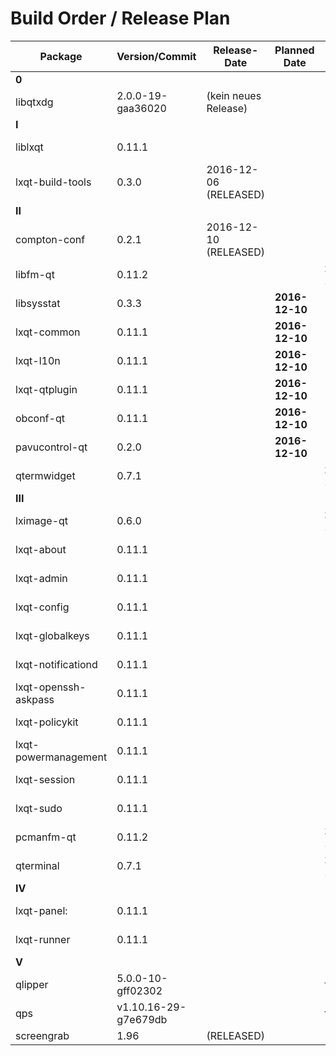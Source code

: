 # Build Order / Release Plan
| Package               | Version/Commit     | Release-Date          | Planned Date        | Proposed Date  |
|-----------------------|--------------------|-----------------------|---------------------|----------------| 
| **0**                                                                                                     |
| libqtxdg              | 2.0.0-19-gaa36020  | (kein neues Release)  |                     |                |
| **I**                                                                                                     |
| liblxqt               | 0.11.1             |                       |                     | 2016-12-17     |
| lxqt-build-tools      | 0.3.0              | 2016-12-06 (RELEASED) |                     |                | 
| **II**                                                                                                    |
| compton-conf          | 0.2.1              | 2016-12-10 (RELEASED) |                     |                |
| libfm-qt              | 0.11.2             |                       |                     | **2016.12-17** |
| libsysstat            | 0.3.3              |                       | **2016-12-10**      |                |
| lxqt-common           | 0.11.1             |                       | **2016-12-10**      |                |
| lxqt-l10n             | 0.11.1             |                       | **2016-12-10**      |                |
| lxqt-qtplugin         | 0.11.1             |                       | **2016-12-10**      |                |
| obconf-qt             | 0.11.1             |                       | **2016-12-10**      |                |
| pavucontrol-qt        | 0.2.0              |                       | **2016-12-10**      |                |
| qtermwidget           | 0.7.1              |                       |                     | **2016-12-17** |
| **III**                                                                                                   |
| lximage-qt            | 0.6.0              |                       |                     | **2016-12-17** |
| lxqt-about            | 0.11.1             |                       |                     | 2016-12-17     |
| lxqt-admin            | 0.11.1             |                       |                     | 2016-12-17     |
| lxqt-config           | 0.11.1             |                       |                     | 2016-12-17     |
| lxqt-globalkeys       | 0.11.1             |                       |                     | 2016-12-17     |
| lxqt-notificationd    | 0.11.1             |                       |                     | 2016-12-17     |
| lxqt-openssh-askpass  | 0.11.1             |                       |                     | 2016-12-17     |
| lxqt-policykit        | 0.11.1             |                       |                     | 2016-12-17     |
| lxqt-powermanagement  | 0.11.1             |                       |                     | 2016-12-17     |
| lxqt-session          | 0.11.1             |                       |                     | 2016-12-17     |
| lxqt-sudo             | 0.11.1             |                       |                     | 2016-12-17     |
| pcmanfm-qt            | 0.11.2             |                       |                     | **2016-12-17** |
| qterminal             | 0.7.1              |                       |                     | **2016-12-17** |
| **IV**                                                                                                    |
| lxqt-panel:           | 0.11.1             |                       |                     | 2016-12-17     |
| lxqt-runner           | 0.11.1             |                       |                     | 2016-12-17     |
| **V**                                                                                                     |
| qlipper               | 5.0.0-10-gff02302  |                       |                     | this year      |
| qps                   | v1.10.16-29-g7e679db |                     |                     | this year      |
| screengrab            | 1.96               | (RELEASED)            |                     |                |


